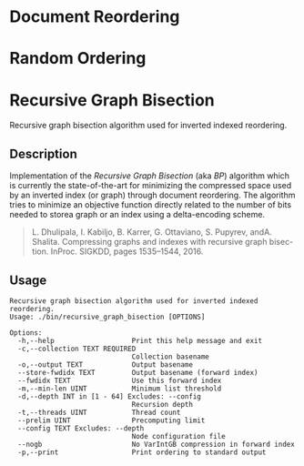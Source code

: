 Document Reordering
===================

Random Ordering
===============


Recursive Graph Bisection
============================

Recursive graph bisection algorithm used for inverted indexed reordering.


Description
-----------

Implementation of the *Recursive Graph Bisection* (aka *BP*) algorithm which is currently the state-of-the-art for minimizing the compressed space used by an inverted index (or graph) through document reordering.
The  algorithm tries to minimize an objective function directly related to the number of bits needed to storea graph or an index using a delta-encoding scheme.

>  L.  Dhulipala,  I.  Kabiljo,  B.  Karrer,  G.  Ottaviano,  S.  Pupyrev,  andA.  Shalita.   Compressing  graphs  and  indexes  with  recursive  graph  bisec-tion.  InProc. SIGKDD, pages 1535–1544, 2016.

Usage
-----

```
Recursive graph bisection algorithm used for inverted indexed reordering.
Usage: ./bin/recursive_graph_bisection [OPTIONS]

Options:
  -h,--help                   Print this help message and exit
  -c,--collection TEXT REQUIRED
                              Collection basename
  -o,--output TEXT            Output basename
  --store-fwdidx TEXT         Output basename (forward index)
  --fwdidx TEXT               Use this forward index
  -m,--min-len UINT           Minimum list threshold
  -d,--depth INT in [1 - 64] Excludes: --config
                              Recursion depth
  -t,--threads UINT           Thread count
  --prelim UINT               Precomputing limit
  --config TEXT Excludes: --depth
                              Node configuration file
  --nogb                      No VarIntGB compression in forward index
  -p,--print                  Print ordering to standard output

```
